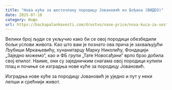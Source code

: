 ```yaml
---
title: "Нова кућа за шесточлану породицу Јовановић из Бођана (ВИДЕО)"
date: 2025-07-10
category: Инфо
url: https://backapalankavesti.com/drustvo/nase-price/nova-kuca-za-sestoclanu-porodicu-jovanovic-iz-bodjana-video/
---
```


Велики број људи се укључио како би се овој породици обезбедили бољи услови живота. Као што вам је познато ова прича је захваљујући Љубиши Мркањевићу, хунанитарцу Марку Николићу, Фондацији „Заједно можемо“, као и ФБ групи „Тате Новосађани“ врло брзо добила свој епилог. Наиме, они су заједничким снагама овој породици купили плац и почиње се изградња нове куће за породицу Јовановић.

Изградња нове куће за породицу Јовановић је уједно и пут у неки лепши и срећнији живот.
